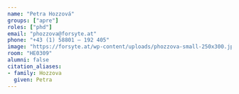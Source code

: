 ```yaml
---
name: "Petra Hozzová"
groups: ["apre"]
roles: ["phd"]
email: "phozzova@forsyte.at"
phone: "+43 (1) 58801 – 192 405"
image: "https://forsyte.at/wp-content/uploads/phozzova-small-250x300.jpg"
room: "HE0309"
alumni: false
citation_aliases:
- family: Hozzova
  given: Petra
---
```


<!--
Your custom content goes here.
-->
